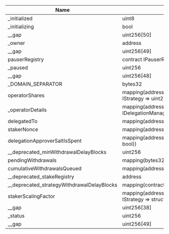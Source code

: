| Name                                       | Type                                                                           | Slot | Offset | Bytes | Contract                                                   |
|--------------------------------------------|--------------------------------------------------------------------------------|------|--------|-------|------------------------------------------------------------|
| _initialized                               | uint8                                                                          | 0    | 0      | 1     | src/contracts/core/DelegationManager.sol:DelegationManager |
| _initializing                              | bool                                                                           | 0    | 1      | 1     | src/contracts/core/DelegationManager.sol:DelegationManager |
| __gap                                      | uint256[50]                                                                    | 1    | 0      | 1600  | src/contracts/core/DelegationManager.sol:DelegationManager |
| _owner                                     | address                                                                        | 51   | 0      | 20    | src/contracts/core/DelegationManager.sol:DelegationManager |
| __gap                                      | uint256[49]                                                                    | 52   | 0      | 1568  | src/contracts/core/DelegationManager.sol:DelegationManager |
| pauserRegistry                             | contract IPauserRegistry                                                       | 101  | 0      | 20    | src/contracts/core/DelegationManager.sol:DelegationManager |
| _paused                                    | uint256                                                                        | 102  | 0      | 32    | src/contracts/core/DelegationManager.sol:DelegationManager |
| __gap                                      | uint256[48]                                                                    | 103  | 0      | 1536  | src/contracts/core/DelegationManager.sol:DelegationManager |
| _DOMAIN_SEPARATOR                          | bytes32                                                                        | 151  | 0      | 32    | src/contracts/core/DelegationManager.sol:DelegationManager |
| operatorShares                             | mapping(address => mapping(contract IStrategy => uint256))                     | 152  | 0      | 32    | src/contracts/core/DelegationManager.sol:DelegationManager |
| _operatorDetails                           | mapping(address => struct IDelegationManagerTypes.OperatorDetails)             | 153  | 0      | 32    | src/contracts/core/DelegationManager.sol:DelegationManager |
| delegatedTo                                | mapping(address => address)                                                    | 154  | 0      | 32    | src/contracts/core/DelegationManager.sol:DelegationManager |
| stakerNonce                                | mapping(address => uint256)                                                    | 155  | 0      | 32    | src/contracts/core/DelegationManager.sol:DelegationManager |
| delegationApproverSaltIsSpent              | mapping(address => mapping(bytes32 => bool))                                   | 156  | 0      | 32    | src/contracts/core/DelegationManager.sol:DelegationManager |
| __deprecated_minWithdrawalDelayBlocks      | uint256                                                                        | 157  | 0      | 32    | src/contracts/core/DelegationManager.sol:DelegationManager |
| pendingWithdrawals                         | mapping(bytes32 => bool)                                                       | 158  | 0      | 32    | src/contracts/core/DelegationManager.sol:DelegationManager |
| cumulativeWithdrawalsQueued                | mapping(address => uint256)                                                    | 159  | 0      | 32    | src/contracts/core/DelegationManager.sol:DelegationManager |
| __deprecated_stakeRegistry                 | address                                                                        | 160  | 0      | 20    | src/contracts/core/DelegationManager.sol:DelegationManager |
| __deprecated_strategyWithdrawalDelayBlocks | mapping(contract IStrategy => uint256)                                         | 161  | 0      | 32    | src/contracts/core/DelegationManager.sol:DelegationManager |
| stakerScalingFactor                        | mapping(address => mapping(contract IStrategy => struct StakerScalingFactors)) | 162  | 0      | 32    | src/contracts/core/DelegationManager.sol:DelegationManager |
| __gap                                      | uint256[38]                                                                    | 163  | 0      | 1216  | src/contracts/core/DelegationManager.sol:DelegationManager |
| _status                                    | uint256                                                                        | 201  | 0      | 32    | src/contracts/core/DelegationManager.sol:DelegationManager |
| __gap                                      | uint256[49]                                                                    | 202  | 0      | 1568  | src/contracts/core/DelegationManager.sol:DelegationManager |
